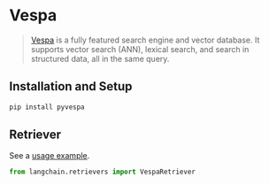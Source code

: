 # Vespa

>[Vespa](https://vespa.ai/) is a fully featured search engine and vector database. 
> It supports vector search (ANN), lexical search, and search in structured data, all in the same query.
 
## Installation and Setup


```bash
pip install pyvespa
```



## Retriever

See a [usage example](../modules/indexes/retrievers/examples/vespa.ipynb).

```python
from langchain.retrievers import VespaRetriever
```

